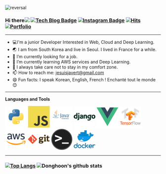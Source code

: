 ![reversal](https://capsule-render.vercel.app/api?type=wave&reversal=true&color=1A0F14&height=105&section=footer&text=%20KangDonghoon();&fontColor=f5ce00&fontSize=70&animation=twinkling)

### Hi there<img src="https://raw.githubusercontent.com/MartinHeinz/MartinHeinz/master/wave.gif" width="30px"> [![Tech Blog Badge](http://img.shields.io/badge/-Tech%20blog-000000?style=flat-square&logo=github&link=https://jesuisjavert.github.io/)](https://jesuisjavert.github.io/) [![Instagram Badge](https://img.shields.io/badge/Instagram-ff69b4?style=flat-square&logo=instagram&logoColor=white&link=https://www.instagram.com/unialike/)](https://www.instagram.com/unialike/) [![Hits](https://hits.seeyoufarm.com/api/count/incr/badge.svg?url=https%3A%2F%2Fgithub.com%2Fjesuisjavert&count_bg=%23DB74CD&title_bg=%23555555&icon=&icon_color=%23E7E7E7&title=hits&edge_flat=false)](https://hits.seeyoufarm.com) [![Portfolio](https://img.shields.io/static/v1?label=Portfolio&message=pdf&color=lightgrey&link=https://drive.google.com/file/d/1oE6KiIafoB9xDQQit--gzLBPakrh3m7Q/view?usp=sharing)](https://drive.google.com/file/d/1oE6KiIafoB9xDQQit--gzLBPakrh3m7Q/view?usp=sharing)
<hr>



- 💻I'm a junior Developer Interested in Web, Cloud and Deep Learning.
- 🌏 I am from South Korea and live in Seoul. I lived in France for a while.
- 🔭 I’m currently looking for a job.
- 🌱 I’m currently learning AWS services and Deep Learning. 
- 🚀 I always take care not to stay in my comfort zone.
- 📫 How to reach me: jesuisjavert@gmail.com
- 😄 Fun facts: I speak Korean, English, French ! Enchanté tout le monde 😊


<hr>


**Languages and Tools**  

<code><img height="70" src="https://raw.githubusercontent.com/github/explore/80688e429a7d4ef2fca1e82350fe8e3517d3494d/topics/python/python.png"></code> <code><img height="70" src="https://raw.githubusercontent.com/github/explore/80688e429a7d4ef2fca1e82350fe8e3517d3494d/topics/javascript/javascript.png"></code> <code><img height="70" src="https://raw.githubusercontent.com/github/explore/80688e429a7d4ef2fca1e82350fe8e3517d3494d/topics/java/java.png"></code> <code><img height="70" src="https://raw.githubusercontent.com/github/explore/80688e429a7d4ef2fca1e82350fe8e3517d3494d/topics/django/django.png"></code> <code><img height="70" src="https://raw.githubusercontent.com/github/explore/80688e429a7d4ef2fca1e82350fe8e3517d3494d/topics/vue/vue.png"></code> <code><img height="70" src="https://raw.githubusercontent.com/github/explore/80688e429a7d4ef2fca1e82350fe8e3517d3494d/topics/tensorflow/tensorflow.png"></code> <code><img height="70" src="https://raw.githubusercontent.com/github/explore/80688e429a7d4ef2fca1e82350fe8e3517d3494d/topics/aws/aws.png"></code> <code><img height="70" src="https://raw.githubusercontent.com/github/explore/80688e429a7d4ef2fca1e82350fe8e3517d3494d/topics/git/git.png"></code> <code><img height="70" src="https://raw.githubusercontent.com/github/explore/80688e429a7d4ef2fca1e82350fe8e3517d3494d/topics/terminal/terminal.png"></code>  <code><img height="70" src="https://raw.githubusercontent.com/github/explore/80688e429a7d4ef2fca1e82350fe8e3517d3494d/topics/docker/docker.png"></code>

<hr>


### [![Top Langs](https://github-readme-stats.vercel.app/api/top-langs/?username=jesuisjavert&layout=compact)](https://github.com/jesuisjavert/github-readme-stats) ![Donghoon's github stats](https://github-readme-stats.vercel.app/api?username=jesuisjavert&show_icons=true&hide_border=true)

